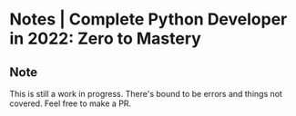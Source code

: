 # Notes | Complete Python Developer in 2022: Zero to Mastery

## Note

This is still a work in progress. There's bound to be errors and things not covered. Feel free to make a PR.

